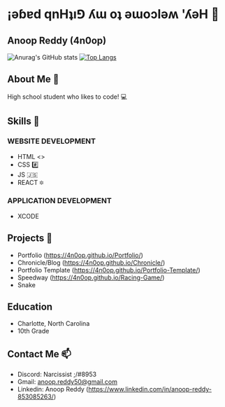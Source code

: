 # ¡ǝɓɐd qnHʇı⅁ ʎɯ oʇ ǝɯoɔlǝʍ 'ʎǝH 🦭
## Anoop Reddy (4n0op)

![Anurag's GitHub stats](https://github-readme-stats.vercel.app/api?username=4n0op&show_icons=true&theme=dark)
[![Top Langs](https://github-readme-stats.vercel.app/api/top-langs/?username=4n0op&hide_progress=true&theme=dark)](https://github.com/anuraghazra/github-readme-stats)

## About Me 🤔
High school student who likes to code! 💻

## Skills 🌱
### WEBSITE DEVELOPMENT
- HTML <>
- CSS #️⃣
- JS 🇯🇸
- REACT 🔯

### APPLICATION DEVELOPMENT
- XCODE

## Projects 🔭
- Portfolio (https://4n0op.github.io/Portfolio/)
- Chronicle/Blog (https://4n0op.github.io/Chronicle/)
- Portfolio Template (https://4n0op.github.io/Portfolio-Template/)
- Speedway (https://4n0op.github.io/Racing-Game/)
- Snake

## Education
- Charlotte, North Carolina
- 10th Grade

## Contact Me 📫
- Discord: Narcissist ;/#8953
- Gmail: anoop.reddy50@gmail.com
- Linkedin: Anoop Reddy (https://www.linkedin.com/in/anoop-reddy-853085263/)


<!--
COMMENTS (Can be used later):
- 🔭 I’m currently working on ...
- 🌱 I’m currently learning ...
- 👯 I’m looking to collaborate on ...
- 🤔 I’m looking for help with ...
- 💬 Ask me about ...
- 📫 How to reach me: ...
- 😄 Pronouns: ...
- ⚡ Fun fact: ...
-->
